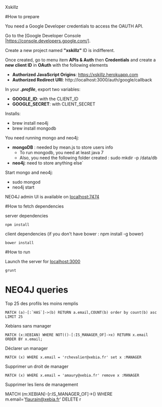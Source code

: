 Xskillz



#How to prepare

You need a Google Developer credentials to access the OAUTH API. 

Go to the [Google Developer Console |https://console.developers.google.com/].

Create a new project named **"xskillz"** ID is indifferent.

Once created, go to menu item **APIs & Auth** then **Credentials** and create a **new client ID** in **OAuth** with the following elements

* **Authorized JavaScript Origins**: https://xskillz.herokuapp.com
* **Authorized Redirect URI**: http://localhost:3000/auth/google/callback

In your ***.profile***, export two variables: 

* **GOOGLE_ID**: with the CLIENT_ID
* **GOOGLE_SECRET**: with CLIENT_SECRET

Installs: 

* brew install neo4j
* brew install mongodb

You need running mongo and neo4j:

* **mongoDB** : needed by mean.js to store users info
  * To run mongodb, you need at least java 7
  * Also, you need the following folder created : sudo mkdir -p /data/db
* **neo4j**: need to store anything else`

Start mongo and neo4j:

* sudo mongod
* neo4j start

NEO4J admin UI is available on [localhost:7474](http://localhost:7474)


#How to fetch dependencies

server dependencies

	npm install

client dependencies
(if you don't have bower : npm install -g bower)

	bower install

#How to run 

Launch the server for [localhost:3000](http://localhost:3000)

	grunt


# NEO4J queries

Top 25 des profils les moins remplis

    MATCH (a)-[:`HAS`]->(b) RETURN a.email,COUNT(b) order by count(b) asc LIMIT 25

Xebians sans manager

    MATCH (x:XEBIAN) WHERE NOT(()-[:IS_MANAGER_OF]->x) RETURN x.email ORDER BY x.email;

Déclarer un manager

    MATCH (x) WHERE x.email = 'rchevalier@xebia.fr' set x :MANAGER

Supprimer un droit de manager

    MATCH (x) WHERE x.email = 'amaury@xebia.fr' remove x :MANAGER
    
Supprimer les liens de management

   MATCH (m:XEBIAN)-[r:IS_MANAGER_OF]->() WHERE m.email='flaurain@xebia.fr' DELETE r

